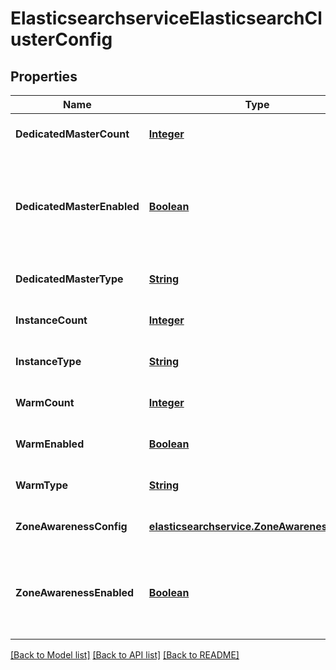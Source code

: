# ElasticsearchserviceElasticsearchClusterConfig
## Properties

Name | Type | Description | Notes
------------ | ------------- | ------------- | -------------
**DedicatedMasterCount** | [**Integer**](integer.md) | Total number of dedicated master nodes, active and on standby, for the cluster. | [optional] [default to null]
**DedicatedMasterEnabled** | [**Boolean**](boolean.md) | A boolean value to indicate whether a dedicated master node is enabled. See About Dedicated Master Nodes (http://docs.aws.amazon.com/elasticsearch-service/latest/developerguide/es-managedomains.html#es-managedomains-dedicatedmasternodes) for more information. | [optional] [default to null]
**DedicatedMasterType** | [**String**](string.md) | The instance type for a dedicated master node. | [optional] [default to null]
**InstanceCount** | [**Integer**](integer.md) | The number of instances in the specified domain cluster. | [optional] [default to null]
**InstanceType** | [**String**](string.md) | The instance type for an Elasticsearch cluster. UltraWarm instance types are not supported for data instances. | [optional] [default to null]
**WarmCount** | [**Integer**](integer.md) | The number of warm nodes in the cluster. | [optional] [default to null]
**WarmEnabled** | [**Boolean**](boolean.md) | True to enable warm storage. | [optional] [default to null]
**WarmType** | [**String**](string.md) | The instance type for the Elasticsearch cluster&#39;s warm nodes. | [optional] [default to null]
**ZoneAwarenessConfig** | [**elasticsearchservice.ZoneAwarenessConfig**](elasticsearchservice.ZoneAwarenessConfig.md) |  | [optional] [default to null]
**ZoneAwarenessEnabled** | [**Boolean**](boolean.md) | A boolean value to indicate whether zone awareness is enabled. See About Zone Awareness (http://docs.aws.amazon.com/elasticsearch-service/latest/developerguide/es-managedomains.html#es-managedomains-zoneawareness) for more information. | [optional] [default to null]

[[Back to Model list]](../README.md#documentation-for-models) [[Back to API list]](../README.md#documentation-for-api-endpoints) [[Back to README]](../README.md)

